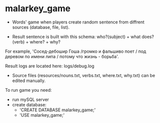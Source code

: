 # malarkey_game
- Words' game when players create random sentence from diffrent sources (database, file, list). 

- Result sentence is built with this schema: who?(subject) + what does?(verb) + where? + why?

For example, 'Сосед-дебошир Гоша /громко и фальшиво поет / под деревом по имени липа / потому что жизнь - борьба'.

Result logs are located here: logs/debug.log

- Source files (resources/nouns.txt, verbs.txt, where.txt, why.txt) can be edited manually.

To run game you need:
- run mySQL server
- create database:
   - 'CREATE DATABASE malarkey_game;'
   - 'USE malarkey_game;'
